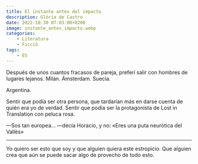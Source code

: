```yaml
---
title: El instante antes del impacto
description: Glòria de Castro
date: 2022-10-30 07:03:00+0200
image: instante_antes_impacto.webp
categories: 
    - Literatura
    - Ficció
tags:
    - ES
---
```


Después de unos cuantos fracasos de pareja, preferí salir con hombres de lugares lejanos. Milán. Ámsterdam. Suecia.

Argentina.

Sentir que podía ser otra persona, que tardarían más en darse cuenta de quién era yo de verdad. Sentir que podía ser la protagonista de Lost in Translation con peluca rosa.

—Sos tan europea... —decía Horacio, y no: «Eres una puta neurótica del Vallès»

---

Yo quiero ser esto que soy y que alguien quiera este estropicio. Que alguien crea que aún se puede sacar algo de provecho de todo esto.
